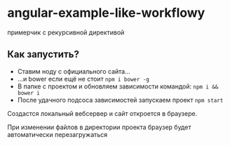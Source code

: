 # angular-example-like-workflowy
примерчик с рекурсивной директивой
## Как запустить?
  * Cтавим ноду с официального сайта...
  * ...и bower если ещё не стоит `npm i bower -g`
  * В папке с проектом и обновляем зависимости командой: `npm i && bower i`
  * После удачного подсоса зависимостей запускаем проект `npm start`

Создастся локальный вебсервер и сайт откроется в браузере.

При изменении файлов в директории проекта браузер будет автоматически перезагружаться
